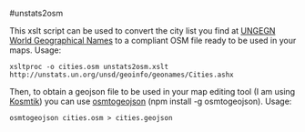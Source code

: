 #unstats2osm

This xslt script can be used to convert the city list you find at [UNGEGN World Geographical Names](http://unstats.un.org/unsd/geoinfo/geonames/Cities.ashx) to a compliant OSM file ready to be used in your maps. Usage: 

```
xsltproc -o cities.osm unstats2osm.xslt http://unstats.un.org/unsd/geoinfo/geonames/Cities.ashx 
```

Then, to obtain a geojson file to be used in your map editing tool (I am using [Kosmtik](https://github.com/kosmtik/kosmtik)) you can use [osmtogeojson](https://github.com/tyrasd/osmtogeojson) (npm install -g osmtogeojson). Usage:

```
osmtogeojson cities.osm > cities.geojson 
```
